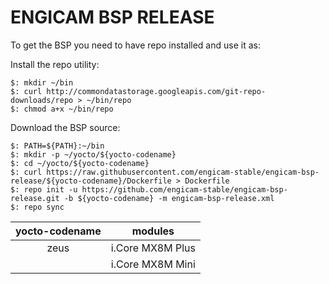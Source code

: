 # ENGICAM BSP RELEASE

To get the BSP you need to have repo installed and use it as:

Install the repo utility:

    $: mkdir ~/bin
    $: curl http://commondatastorage.googleapis.com/git-repo-downloads/repo > ~/bin/repo
    $: chmod a+x ~/bin/repo

Download the BSP source:

    $: PATH=${PATH}:~/bin
    $: mkdir -p ~/yocto/${yocto-codename}
    $: cd ~/yocto/${yocto-codename}
    $: curl https://raw.githubusercontent.com/engicam-stable/engicam-bsp-release/${yocto-codename}/Dockerfile > Dockerfile
    $: repo init -u https://github.com/engicam-stable/engicam-bsp-release.git -b ${yocto-codename} -m engicam-bsp-release.xml    
    $: repo sync

| yocto-codename  |      modules       |
|:---------------:|:------------------:|
|       zeus      |  i.Core MX8M Plus  | 
|                 |  i.Core MX8M Mini  |
